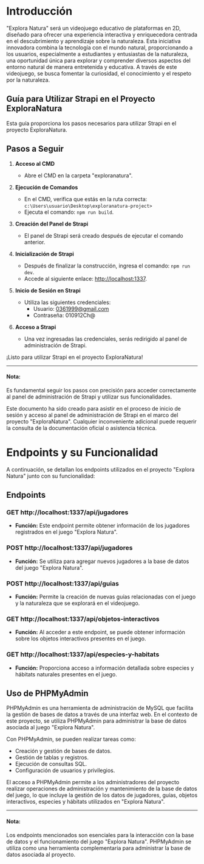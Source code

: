 # Introducción

"Explora Natura" será un videojuego educativo de plataformas en 2D, diseñado para ofrecer una experiencia interactiva y enriquecedora centrada en el descubrimiento y aprendizaje sobre la naturaleza. Esta iniciativa innovadora combina la tecnología con el mundo natural, proporcionando a los usuarios, especialmente a estudiantes y entusiastas de la naturaleza, una oportunidad única para explorar y comprender diversos aspectos del entorno natural de manera entretenida y educativa. A través de este videojuego, se busca fomentar la curiosidad, el conocimiento y el respeto por la naturaleza.

## Guía para Utilizar Strapi en el Proyecto ExploraNatura

Esta guía proporciona los pasos necesarios para utilizar Strapi en el proyecto ExploraNatura.

## Pasos a Seguir

1. **Acceso al CMD**
   - Abre el CMD en la carpeta "exploranatura".

2. **Ejecución de Comandos**
   - En el CMD, verifica que estás en la ruta correcta: `c:\Users\usuario\Desktop\exploranatura-project>`
   - Ejecuta el comando: `npm run build`.

3. **Creación del Panel de Strapi**
   - El panel de Strapi será creado después de ejecutar el comando anterior.

4. **Inicialización de Strapi**
   - Después de finalizar la construcción, ingresa el comando: `npm run dev`.
   - Accede al siguiente enlace: [http://localhost:1337](http://localhost:1337).

5. **Inicio de Sesión en Strapi**
   - Utiliza las siguientes credenciales:
     - Usuario: 0361999@gmail.com
     - Contraseña: 010912Ch@

6. **Acceso a Strapi**
   - Una vez ingresadas las credenciales, serás redirigido al panel de administración de Strapi.

¡Listo para utilizar Strapi en el proyecto ExploraNatura!

---
#### Nota:
Es fundamental seguir los pasos con precisión para acceder correctamente al panel de administración de Strapi y utilizar sus funcionalidades.

Este documento ha sido creado para asistir en el proceso de inicio de sesión y acceso al panel de administración de Strapi en el marco del proyecto "ExploraNatura". Cualquier inconveniente adicional puede requerir la consulta de la documentación oficial o asistencia técnica.
# Endpoints y su Funcionalidad

A continuación, se detallan los endpoints utilizados en el proyecto "Explora Natura" junto con su funcionalidad:

## Endpoints

### GET http://localhost:1337/api/jugadores
- **Función:** Este endpoint permite obtener información de los jugadores registrados en el juego "Explora Natura".

### POST http://localhost:1337/api/jugadores
- **Función:** Se utiliza para agregar nuevos jugadores a la base de datos del juego "Explora Natura".

### POST http://localhost:1337/api/guias
- **Función:** Permite la creación de nuevas guías relacionadas con el juego y la naturaleza que se explorará en el videojuego.

### GET http://localhost:1337/api/objetos-interactivos
- **Función:** Al acceder a este endpoint, se puede obtener información sobre los objetos interactivos presentes en el juego.

### GET http://localhost:1337/api/especies-y-habitats
- **Función:** Proporciona acceso a información detallada sobre especies y hábitats naturales presentes en el juego.

## Uso de PHPMyAdmin

PHPMyAdmin es una herramienta de administración de MySQL que facilita la gestión de bases de datos a través de una interfaz web. En el contexto de este proyecto, se utiliza PHPMyAdmin para administrar la base de datos asociada al juego "Explora Natura".

Con PHPMyAdmin, se pueden realizar tareas como:
- Creación y gestión de bases de datos.
- Gestión de tablas y registros.
- Ejecución de consultas SQL.
- Configuración de usuarios y privilegios.

El acceso a PHPMyAdmin permite a los administradores del proyecto realizar operaciones de administración y mantenimiento de la base de datos del juego, lo que incluye la gestión de los datos de jugadores, guías, objetos interactivos, especies y hábitats utilizados en "Explora Natura".

---
#### Nota:
Los endpoints mencionados son esenciales para la interacción con la base de datos y el funcionamiento del juego "Explora Natura". PHPMyAdmin se utiliza como una herramienta complementaria para administrar la base de datos asociada al proyecto.

